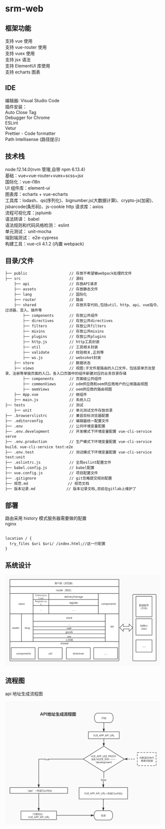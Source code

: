 # srm-web

## 框架功能

支持 vue 使用  
支持 vue-router 使用  
支持 vuex 使用  
支持 jsx 语法  
支持 ElementUI 库使用  
支持 echarts 图表

## IDE

编辑器: Visual Studio Code  
插件安装：  
Auto Close Tag  
Debugger for Chrome  
ESLint  
Vetur  
Prettier - Code formatter  
Path Intellisense (路径提示)

## 技术栈

node:12.14.0(nvm 管理,自带 npm 6.13.4)  
基础：vue+vue-router+vuex+scss+jsx  
国际化：vue-i18n  
UI 组件库：element-ui  
图表库：echarts + vue-echarts  
工具库：lodash、qs(序列化)、bignumber.js(大数据计算)、crypto-js(加密)、jsbarcode(条形码)、js-cookie
http 请求库：axios  
流程可视化库：jsplumb  
语法转译： babel  
语法规则和代码风格检测： eslint  
单元测试： unit-mocha  
端到端测试： e2e-cypress  
构建工具：vue-cli 4.1.2 (内置 webpack)

## 目录/文件

```
├── public                   // 存放不希望被webpack处理的文件
├── src                      // 源码
    ├── api                  // 存放API请求
    ├── assets               // 存放静态文件
    ├── lang                 // 国际化
    ├── router               // 路由
    ├── shared               // 存放共享代码,包括util、http、api、vue指令、过滤器、混入、插件等
        ├── components       // 存放公共组件
        ├── directives       // 存放公共directives
        ├── filters          // 存放公共filters
        ├── mixins           // 存放公共mixins
        ├── plugins          // 存放公共plugins
        ├── http.js          // http工具封装
        ├── util             // 工具相关封装
        ├── validate         // 校验相关,正则等
        ├── ws.js            // websoket封装
    ├── store                // 数据状态
    ├── views                // 视图:子文件是路由的入口文件，包括菜单页及登录、注册等单独页面的入口。各入口页面中的组件新建对应的业务目录存储
        ├── components       // 页面级公共组件
        ├── commonViews      // odm供应商和oem供应商用户的公用路由视图
        ├── oemViews         // oem供应商的路由视图
    ├── App.vue              // 根组件
    ├── main.js              // 系统入口
├── tests                    // 测试
    ├── unit                 // 单元测试文件存放目录
├── .browserslistrc          // 兼容目标浏览器配置
├── .editorconfig            // 编辑器统一配置文件
├── .env                     // 公共环境变量配置
├── .env.development         // 开发模式下环境变量配置 vue-cli-service serve
├── .env.production          // 生产模式下环境变量配置 vue-cli-service build、vue-cli-service test:e2e
├── .env.test                // 测试模式下环境变量配置 vue-cli-service test:unit
├── .eslintrc.js             // 全局eslint配置文件
├── babel.config.js          // babel配置
├── vue.config.js            // 项目配置文件
├── .gitignore               // git忽略提交规则配置
├── 规范.md                  // 规范文档
├── 版本记录.md              // 版本记录文档,目前在gitlab上维护了
```

## 部署

路由采用 history 模式服务器需要做的配置  
nginx

```

location / {
  try_files $uri $uri/ /index.html;//这一行配置
}

```

## 系统设计

![设计思路](docs/images/系统设计.jpg)

## 流程图

api 地址生成流程图

![api地址生成流程图](docs/images/api请求地址生成流程.jpg)
